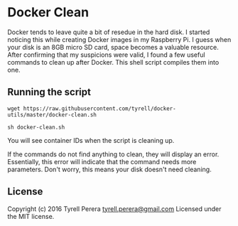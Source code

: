 # Docker Clean

Docker tends to leave quite a bit of resedue in the hard disk. I started noticing this while creating Docker images in my Raspberry Pi. I guess when your disk is an 8GB micro SD card, space becomes a valuable resource. After confirming that my suspicions were valid, I found a few useful commands to clean up after Docker.  This shell script compiles them into one.

## Running the script

`wget https://raw.githubusercontent.com/tyrell/docker-utils/master/docker-clean.sh`

`sh docker-clean.sh`

You will see container IDs when the script is cleaning up. 

If the commands do not find anything to clean, they will display an error. Essentially, this error will indicate that the command needs more parameters. Don't worry, this means your disk doesn't need cleaning.

## License
Copyright (c) 2016 Tyrell Perera <tyrell.perera@gmail.com>
Licensed under the MIT license.
